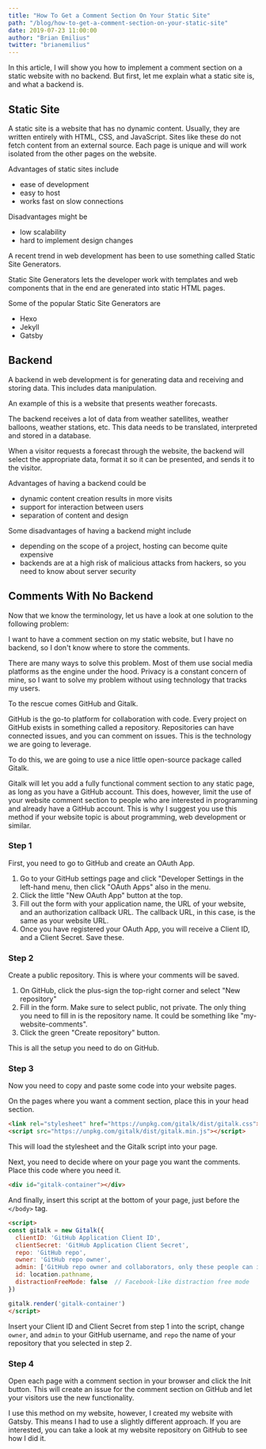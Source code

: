```yaml
---
title: "How To Get a Comment Section On Your Static Site"
path: "/blog/how-to-get-a-comment-section-on-your-static-site"
date: 2019-07-23 11:00:00
author: "Brian Emilius"
twitter: "brianemilius"
---
```

In this article, I will show you how to implement a comment section on a static website with no backend. But first, let me explain what a static site is, and what a backend is.

## Static Site
A static site is a website that has no dynamic content. Usually, they are written entirely with HTML, CSS, and JavaScript. Sites like these do not fetch content from an external source. Each page is unique and will work isolated from the other pages on the website.

Advantages of static sites include
* ease of development
* easy to host
* works fast on slow connections

Disadvantages might be
* low scalability
* hard to implement design changes

A recent trend in web development has been to use something called Static Site Generators.

Static Site Generators lets the developer work with templates and web components that in the end are generated into static HTML pages.

Some of the popular Static Site Generators are
* Hexo
* Jekyll
* Gatsby

## Backend
A backend in web development is for generating data and receiving and storing data. This includes data manipulation.

An example of this is a website that presents weather forecasts.

The backend receives a lot of data from weather satellites, weather balloons, weather stations, etc. This data needs to be translated, interpreted and stored in a database.

When a visitor requests a forecast through the website, the backend will select the appropriate data, format it so it can be presented, and sends it to the visitor.

Advantages of having a backend could be
* dynamic content creation results in more visits
* support for interaction between users
* separation of content and design

Some disadvantages of having a backend might include
* depending on the scope of a project, hosting can become quite expensive
* backends are at a high risk of malicious attacks from hackers, so you need to know about server security

## Comments With No Backend
Now that we know the terminology, let us have a look at one solution to the following problem:

I want to have a comment section on my static website, but I have no backend, so I don't know where to store the comments.

There are many ways to solve this problem. Most of them use social media platforms as the engine under the hood. Privacy is a constant concern of mine, so I want to solve my problem without using technology that tracks my users.

To the rescue comes GitHub and Gitalk.

GitHub is the go-to platform for collaboration with code. Every project on GitHub exists in something called a repository. Repositories can have connected issues, and you can comment on issues. This is the technology we are going to leverage.

To do this, we are going to use a nice little open-source package called Gitalk.

Gitalk will let you add a fully functional comment section to any static page, as long as you have a GitHub account. This does, however, limit the use of your website comment section to people who are interested in programming and already have a GitHub account. This is why I suggest you use this method if your website topic is about programming, web development or similar.

### Step 1
First, you need to go to GitHub and create an OAuth App.

1. Go to your GitHub settings page and click "Developer Settings in the left-hand menu, then click "OAuth Apps" also in the menu.
2. Click the little "New OAuth App" button at the top.
3. Fill out the form with your application name, the URL of your website, and an authorization callback URL. The callback URL, in this case, is the same as your website URL.
4. Once you have registered your OAuth App, you will receive a Client ID, and a Client Secret. Save these.

### Step 2
Create a public repository. This is where your comments will be saved.

1. On GitHub, click the plus-sign the top-right corner and select "New repository"
2. Fill in the form. Make sure to select public, not private. The only thing you need to fill in is the repository name. It could be something like "my-website-comments".
3. Click the green "Create repository" button.

This is all the setup you need to do on GitHub.

### Step 3
Now you need to copy and paste some code into your website pages.

On the pages where you want a comment section, place this in your head section.

```html
<link rel="stylesheet" href="https://unpkg.com/gitalk/dist/gitalk.css">
<script src="https://unpkg.com/gitalk/dist/gitalk.min.js"></script>
```

This will load the stylesheet and the Gitalk script into your page.

Next, you need to decide where on your page you want the comments. Place this code where you need it.

```html
<div id="gitalk-container"></div>
```

And finally, insert this script at the bottom of your page, just before the `</body>` tag.

```html
<script>
const gitalk = new Gitalk({
  clientID: 'GitHub Application Client ID',
  clientSecret: 'GitHub Application Client Secret',
  repo: 'GitHub repo',
  owner: 'GitHub repo owner',
  admin: ['GitHub repo owner and collaborators, only these people can initialize github issues'],
  id: location.pathname,
  distractionFreeMode: false  // Facebook-like distraction free mode
})

gitalk.render('gitalk-container')
</script>
```

Insert your Client ID and Client Secret from step 1 into the script, change `owner`, and `admin` to your GitHub username, and `repo` the name of your repository that you selected in step 2.

### Step 4
Open each page with a comment section in your browser and click the Init button. This will create an issue for the comment section on GitHub and let your visitors use the new functionality.

I use this method on my website, however, I created my website with Gatsby. This means I had to use a slightly different approach. If you are interested, you can take a look at my website repository on GitHub to see how I did it.